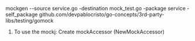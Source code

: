 mockgen --source service.go -destination mock_test.go -package service -self_package github.com/devpablocristo/go-concepts/3rd-party-libs/testing/gomock


1. To use the mockj: Create mockAccessor (NewMockAccessor)